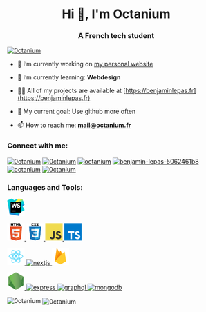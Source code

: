 <h1 align="center">Hi 👋, I'm Octanium</h1>
<h3 align="center">A French tech student</h3>

<p align="left"> <a href="https://twitter.com/0ctanium" target="blank"><img src="https://img.shields.io/twitter/follow/0ctanium?logo=twitter&style=for-the-badge" alt="0ctanium" /></a> </p>

- 🔭 I’m currently working on [my personal website](https://octanium.fr)

- 🌱 I’m currently learning: **Webdesign**

- 👨‍💻 All of my projects are available at [https://benjaminlepas.fr](https://benjaminlepas.fr)

- 🥅 My current goal: Use github more often 

- 📫 How to reach me: **mail@octanium.fr**

<h3 align="left">Connect with me:</h3>
<p align="left">
<a href="https://twitter.com/0ctanium" target="blank"><img align="center" src="https://cdn.jsdelivr.net/npm/simple-icons@3.0.1/icons/twitter.svg" alt="0ctanium" height="30" width="40" /></a>
<a href="https://instagram.com/0ctanium" target="blank"><img align="center" src="https://cdn.jsdelivr.net/npm/simple-icons@3.0.1/icons/instagram.svg" alt="0ctanium" height="30" width="40" /></a>
<a href="https://www.youtube.com/c/octanium" target="blank"><img align="center" src="https://cdn.jsdelivr.net/npm/simple-icons@3.0.1/icons/youtube.svg" alt="octanium" height="30" width="40" /></a>
<a href="https://linkedin.com/in/benjamin-lepas-5062461b8" target="blank"><img align="center" src="https://cdn.jsdelivr.net/npm/simple-icons@3.0.1/icons/linkedin.svg" alt="benjamin-lepas-5062461b8" height="30" width="40" /></a>
<a href="https://codepen.io/octanium" target="blank"><img align="center" src="https://cdn.jsdelivr.net/npm/simple-icons@3.0.1/icons/codepen.svg" alt="octanium" height="30" width="40" /></a>
<a href="https://codesandbox.com/0ctanium" target="blank"><img align="center" src="https://cdn.jsdelivr.net/npm/simple-icons@3.0.1/icons/codesandbox.svg" alt="0ctanium" height="30" width="40" /></a>
</p>

<h3 align="left">Languages and Tools:</h3>
<p align="left"> 
<a href="https://www.jetbrains.com/webstorm/" target="_blank"> <img src="webstorm.png" alt="webstorm" width="40" height="40"/> </a> 

<a href="https://www.w3.org/html/" target="_blank"> <img src="https://raw.githubusercontent.com/github/explore/80688e429a7d4ef2fca1e82350fe8e3517d3494d/topics/html/html.png" alt="html5" width="40" height="40"/> </a> 
<a href="https://www.w3schools.com/css/" target="_blank"> <img src="https://raw.githubusercontent.com/github/explore/80688e429a7d4ef2fca1e82350fe8e3517d3494d/topics/css/css.png" alt="css3" width="40" height="40"/> </a>
<a href="https://developer.mozilla.org/en-US/docs/Web/JavaScript" target="_blank"> <img src="https://raw.githubusercontent.com/github/explore/80688e429a7d4ef2fca1e82350fe8e3517d3494d/topics/javascript/javascript.png" alt="javascript" width="40" height="40"/> </a> 
<a href="https://www.typescriptlang.org/" target="_blank"> <img src="https://raw.githubusercontent.com/github/explore/80688e429a7d4ef2fca1e82350fe8e3517d3494d/topics/typescript/typescript.png" alt="typescript" width="40" height="40"/> </a> 

<a href="https://reactjs.org/" target="_blank"> <img src="https://raw.githubusercontent.com/github/explore/80688e429a7d4ef2fca1e82350fe8e3517d3494d/topics/react/react.png" alt="react" width="40" height="40"/> </a> 
<a href="https://nextjs.org/" target="_blank"> <img src="https://cdn.worldvectorlogo.com/logos/nextjs-3.svg" alt="nextjs" width="40" height="40"/> </a> 
<a href="https://firebase.google.com/" target="_blank"> <img src="https://raw.githubusercontent.com/github/explore/80688e429a7d4ef2fca1e82350fe8e3517d3494d/topics/firebase/firebase.png" alt="firebase" width="40" height="40"/> </a> 

<a href="https://nodejs.org" target="_blank"> <img src="https://raw.githubusercontent.com/github/explore/80688e429a7d4ef2fca1e82350fe8e3517d3494d/topics/nodejs/nodejs.png" alt="nodejs" width="40" height="40"/> </a> 
<a href="https://expressjs.com" target="_blank"> <img src="https://devicons.github.io/devicon/devicon.git/icons/express/express-original-wordmark.svg" alt="express" width="40" height="40"/> </a> 
<a href="https://graphql.org" target="_blank"> <img src="https://www.vectorlogo.zone/logos/graphql/graphql-icon.svg" alt="graphql" width="40" height="40"/> </a> 
<a href="https://www.mongodb.com/" target="_blank"> <img src="https://devicons.github.io/devicon/devicon.git/icons/mongodb/mongodb-original-wordmark.svg" alt="mongodb" width="40" height="40"/> </a> 
</p>


<p><img align="left" src="https://github-readme-stats.vercel.app/api/top-langs?username=0ctanium&show_icons=true&locale=en&layout=compact" alt="0ctanium" /></p>

<p>&nbsp;<img align="center" src="https://github-readme-stats.vercel.app/api?username=0ctanium&show_icons=true&locale=en" alt="0ctanium" /></p>



















